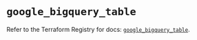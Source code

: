 # `google_bigquery_table`

Refer to the Terraform Registry for docs: [`google_bigquery_table`](https://registry.terraform.io/providers/hashicorp/google-beta/5.11.0/docs/resources/google_bigquery_table).

